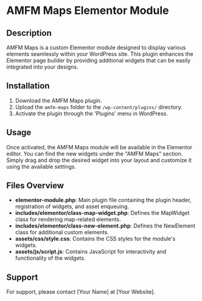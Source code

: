 # AMFM Maps Elementor Module

## Description
AMFM Maps is a custom Elementor module designed to display various elements seamlessly within your WordPress site. This plugin enhances the Elementor page builder by providing additional widgets that can be easily integrated into your designs.

## Installation
1. Download the AMFM Maps plugin.
2. Upload the `amfm-maps` folder to the `/wp-content/plugins/` directory.
3. Activate the plugin through the 'Plugins' menu in WordPress.

## Usage
Once activated, the AMFM Maps module will be available in the Elementor editor. You can find the new widgets under the "AMFM Maps" section. Simply drag and drop the desired widget into your layout and customize it using the available settings.

## Files Overview
- **elementor-module.php**: Main plugin file containing the plugin header, registration of widgets, and asset enqueuing.
- **includes/elementor/class-map-widget.php**: Defines the MapWidget class for rendering map-related elements.
- **includes/elementor/class-new-element.php**: Defines the NewElement class for additional custom elements.
- **assets/css/style.css**: Contains the CSS styles for the module's widgets.
- **assets/js/script.js**: Contains JavaScript for interactivity and functionality of the widgets.

## Support
For support, please contact [Your Name] at [Your Website].